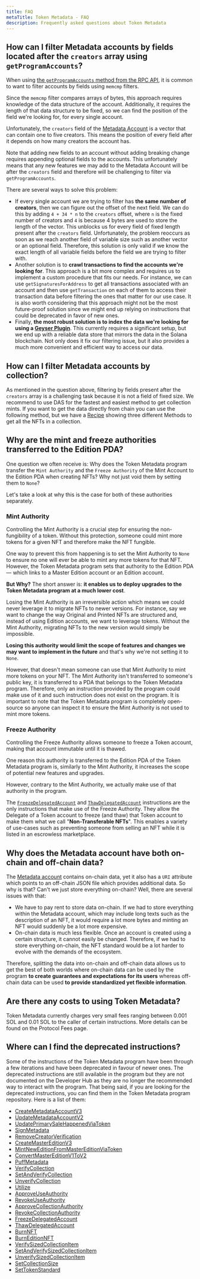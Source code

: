 ```yaml
---
title: FAQ
metaTitle: Token Metadata - FAQ
description: Frequently asked questions about Token Metadata
---
```


## How can I filter Metadata accounts by fields located after the `creators` array using `getProgramAccounts`?

When using [the `getProgramAccounts` method from the RPC API](https://docs.solana.com/developing/clients/jsonrpc-api#getprogramaccounts), it is common to want to filter accounts by fields using `memcmp` filters.

Since the `memcmp` filter compares arrays of bytes, this approach requires knowledge of the data structure of the account. Additionally, it requires the length of that data structure to be fixed, so we can find the position of the field we're looking for, for every single account.

Unfortunately, the `creators` field of the [Metadata Account](./accounts#metadata) is a vector that can contain one to five creators. This means the position of every field after it depends on how many creators the account has.

Note that adding new fields to an account without adding breaking change requires appending optional fields to the accounts. This unfortunately means that any new features we may add to the Metadata Account will be after the `creators` field and therefore will be challenging to filter via `getProgramAccounts`.

There are several ways to solve this problem:

- If every single account we are trying to filter has **the same number of creators**, then we can figure out the offset of the next field. We can do this by adding `4 + 34 * n` to the `creators` offset, where `n` is the fixed number of creators and `4` is because 4 bytes are used to store the length of the vector. This unblocks us for every field of fixed length present after the `creators` field. Unfortunately, the problem reoccurs as soon as we reach another field of variable size such as another vector or an optional field. Therefore, this solution is only valid if we know the exact length of all variable fields before the field we are trying to filter with.
- Another solution is to **crawl transactions to find the accounts we're looking for**. This approach is a bit more complex and requires us to implement a custom procedure that fits our needs. For instance, we can use `getSignaturesForAddress` to get all transactions associated with an account and then use `getTransaction` on each of them to access their transaction data before filtering the ones that matter for our use case. It is also worth considering that this approach might not be the most future-proof solution since we might end up relying on instructions that could be deprecated in favor of new ones.
- Finally, **the most robust solution is to index the data we're looking for using a [Geyser Plugin](https://docs.solana.com/developing/plugins/geyser-plugins)**. This currently requires a significant setup, but we end up with a reliable data store that mirrors the data in the Solana blockchain. Not only does it fix our filtering issue, but it also provides a much more convenient and efficient way to access our data.

## How can I filter Metadata accounts by collection?

As mentioned in the question above, filtering by fields present after the `creators` array is a challenging task because it is not a field of fixed size. We recommend to use DAS for the fastest and easiest method to get collection mints. If you want to get the data directly from chain you can use the following method, but we have a [Recipe](/token-metadata/recipes/get-by-collection) showing three different Methods to get all the NFTs in a collection.

## Why are the mint and freeze authorities transferred to the Edition PDA?

One question we often receive is: Why does the Token Metadata program transfer the `Mint Authority` and the `Freeze Authority` of the Mint Account to the Edition PDA when creating NFTs? Why not just void them by setting them to `None`?

Let's take a look at why this is the case for both of these authorities separately.

### Mint Authority

Controlling the Mint Authority is a crucial step for ensuring the non-fungibility of a token. Without this protection, someone could mint more tokens for a given NFT and therefore make the NFT fungible.

One way to prevent this from happening is to set the Mint Authority to `None` to ensure no one will ever be able to mint any more tokens for that NFT. However, the Token Metadata program sets that authority to the Edition PDA — which links to a Master Edition account or an Edition account.

**But Why?** The short answer is: **it enables us to deploy upgrades to the Token Metadata program at a much lower cost**.

Losing the Mint Authority is an irreversible action which means we could never leverage it to migrate NFTs to newer versions. For instance, say we want to change the way Original and Printed NFTs are structured and, instead of using Edition accounts, we want to leverage tokens. Without the Mint Authority, migrating NFTs to the new version would simply be impossible.

**Losing this authority would limit the scope of features and changes we may want to implement in the future** and that's why we're not setting it to `None`.

However, that doesn't mean someone can use that Mint Authority to mint more tokens on your NFT. The Mint Authority isn't transferred to someone's public key, it is transferred to a PDA that belongs to the Token Metadata program. Therefore, only an instruction provided by the program could make use of it and such instruction does not exist on the program. It is important to note that the Token Metadata program is completely open-source so anyone can inspect it to ensure the Mint Authority is not used to mint more tokens.

### Freeze Authority

Controlling the Freeze Authority allows someone to freeze a Token account, making that account immutable until it is thawed.

One reason this authority is transferred to the Edition PDA of the Token Metadata program is, similarly to the Mint Authority, it increases the scope of potential new features and upgrades.

However, contrary to the Mint Authority, we actually make use of that authority in the program.

The [`FreezeDelegatedAccount`](./instructions#freeze-the-token-account-as-a-delegate) and [`ThawDelegatedAccount`](./instructions#thaw-the-token-account-as-a-delegate) instructions are the only instructions that make use of the Freeze Authority. They allow the Delegate of a Token account to freeze (and thaw) that Token account to make them what we call "**Non-Transferable NFTs**". This enables a variety of use-cases such as preventing someone from selling an NFT while it is listed in an escrowless marketplace.

## Why does the Metadata account have both on-chain and off-chain data?

The [Metadata account](./accounts#metadata) contains on-chain data, yet it also has a `URI` attribute which points to an off-chain JSON file which provides additional data. So why is that? Can't we just store everything on-chain? Well, there are several issues with that:

- We have to pay rent to store data on-chain. If we had to store everything within the Metadata account, which may include long texts such as the description of an NFT, it would require a lot more bytes and minting an NFT would suddenly be a lot more expensive.
- On-chain data is much less flexible. Once an account is created using a certain structure, it cannot easily be changed. Therefore, if we had to store everything on-chain, the NFT standard would be a lot harder to evolve with the demands of the ecosystem.

Therefore, splitting the data into on-chain and off-chain data allows us to get the best of both worlds where on-chain data can be used by the program **to create guarantees and expectations for its users** whereas off-chain data can be used **to provide standardized yet flexible information**.

## Are there any costs to using Token Metadata?

Token Metadata currently charges very small fees ranging between 0.001 SOL and 0.01 SOL to the caller of certain instructions. More details can be found on the Protocol Fees page.

## Where can I find the deprecated instructions?

Some of the instructions of the Token Metadata program have been through a few iterations and have been deprecated in favour of newer ones. The deprecated instructions are still available in the program but they are not documented on the Developer Hub as they are no longer the recommended way to interact with the program. That being said, if you are looking for the deprecated instructions, you can find them in the Token Metadata program repository. Here is a list of them:

- [CreateMetadataAccountV3](https://github.com/metaplex-foundation/mpl-token-metadata/blob/d1a13273cb23c033bda97b4d47b9731b51ef5a2f/programs/token-metadata/program/src/instruction/mod.rs#L448)
- [UpdateMetadataAccountV2](https://github.com/metaplex-foundation/mpl-token-metadata/blob/d1a13273cb23c033bda97b4d47b9731b51ef5a2f/programs/token-metadata/program/src/instruction/mod.rs#L241)
- [UpdatePrimarySaleHappenedViaToken](https://github.com/metaplex-foundation/mpl-token-metadata/blob/d1a13273cb23c033bda97b4d47b9731b51ef5a2f/programs/token-metadata/program/src/instruction/mod.rs#L112)
- [SignMetadata](https://github.com/metaplex-foundation/mpl-token-metadata/blob/d1a13273cb23c033bda97b4d47b9731b51ef5a2f/programs/token-metadata/program/src/instruction/mod.rs#L146)
- [RemoveCreatorVerification](https://github.com/metaplex-foundation/mpl-token-metadata/blob/d1a13273cb23c033bda97b4d47b9731b51ef5a2f/programs/token-metadata/program/src/instruction/mod.rs#L388)
- [CreateMasterEditionV3](https://github.com/metaplex-foundation/mpl-token-metadata/blob/d1a13273cb23c033bda97b4d47b9731b51ef5a2f/programs/token-metadata/program/src/instruction/mod.rs#L267)
- [MintNewEditionFromMasterEditionViaToken](https://github.com/metaplex-foundation/mpl-token-metadata/blob/d1a13273cb23c033bda97b4d47b9731b51ef5a2f/programs/token-metadata/program/src/instruction/mod.rs#L202)
- [ConvertMasterEditionV1ToV2](https://github.com/metaplex-foundation/mpl-token-metadata/blob/d1a13273cb23c033bda97b4d47b9731b51ef5a2f/programs/token-metadata/program/src/instruction/mod.rs#L210)
- [PuffMetadata](https://github.com/metaplex-foundation/mpl-token-metadata/blob/d1a13273cb23c033bda97b4d47b9731b51ef5a2f/programs/token-metadata/program/src/instruction/mod.rs#L236)
- [VerifyCollection](https://github.com/metaplex-foundation/mpl-token-metadata/blob/d1a13273cb23c033bda97b4d47b9731b51ef5a2f/programs/token-metadata/program/src/instruction/mod.rs#L278)
- [SetAndVerifyCollection](https://github.com/metaplex-foundation/mpl-token-metadata/blob/d1a13273cb23c033bda97b4d47b9731b51ef5a2f/programs/token-metadata/program/src/instruction/mod.rs#L367)
- [UnverifyCollection](https://github.com/metaplex-foundation/mpl-token-metadata/blob/d1a13273cb23c033bda97b4d47b9731b51ef5a2f/programs/token-metadata/program/src/instruction/mod.rs#L334)
- [Utilize](https://github.com/metaplex-foundation/mpl-token-metadata/blob/d1a13273cb23c033bda97b4d47b9731b51ef5a2f/programs/token-metadata/program/src/instruction/mod.rs#L296)
- [ApproveUseAuthority](https://github.com/metaplex-foundation/mpl-token-metadata/blob/d1a13273cb23c033bda97b4d47b9731b51ef5a2f/programs/token-metadata/program/src/instruction/mod.rs#L311)
- [RevokeUseAuthority](https://github.com/metaplex-foundation/mpl-token-metadata/blob/d1a13273cb23c033bda97b4d47b9731b51ef5a2f/programs/token-metadata/program/src/instruction/mod.rs#L324)
- [ApproveCollectionAuthority](https://github.com/metaplex-foundation/mpl-token-metadata/blob/d1a13273cb23c033bda97b4d47b9731b51ef5a2f/programs/token-metadata/program/src/instruction/mod.rs#L346)
- [RevokeCollectionAuthority](https://github.com/metaplex-foundation/mpl-token-metadata/blob/d1a13273cb23c033bda97b4d47b9731b51ef5a2f/programs/token-metadata/program/src/instruction/mod.rs#L354)
- [FreezeDelegatedAccount](https://github.com/metaplex-foundation/mpl-token-metadata/blob/d1a13273cb23c033bda97b4d47b9731b51ef5a2f/programs/token-metadata/program/src/instruction/mod.rs#L375)
- [ThawDelegatedAccount](https://github.com/metaplex-foundation/mpl-token-metadata/blob/d1a13273cb23c033bda97b4d47b9731b51ef5a2f/programs/token-metadata/program/src/instruction/mod.rs#L383)
- [BurnNFT](https://github.com/metaplex-foundation/mpl-token-metadata/blob/d1a13273cb23c033bda97b4d47b9731b51ef5a2f/programs/token-metadata/program/src/instruction/mod.rs#L383)
- [BurnEditionNFT](https://github.com/metaplex-foundation/mpl-token-metadata/blob/d1a13273cb23c033bda97b4d47b9731b51ef5a2f/programs/token-metadata/program/src/instruction/mod.rs#L487)
- [VerifySizedCollectionItem](https://github.com/metaplex-foundation/mpl-token-metadata/blob/d1a13273cb23c033bda97b4d47b9731b51ef5a2f/programs/token-metadata/program/src/instruction/mod.rs#L411)
- [SetAndVerifySizedCollectionItem](https://github.com/metaplex-foundation/mpl-token-metadata/blob/d1a13273cb23c033bda97b4d47b9731b51ef5a2f/programs/token-metadata/program/src/instruction/mod.rs#L437)
- [UnverifySizedCollectionItem](https://github.com/metaplex-foundation/mpl-token-metadata/blob/d1a13273cb23c033bda97b4d47b9731b51ef5a2f/programs/token-metadata/program/src/instruction/mod.rs#L423)
- [SetCollectionSize](https://github.com/metaplex-foundation/mpl-token-metadata/blob/d1a13273cb23c033bda97b4d47b9731b51ef5a2f/programs/token-metadata/program/src/instruction/mod.rs#L456)
- [SetTokenStandard](https://github.com/metaplex-foundation/mpl-token-metadata/blob/d1a13273cb23c033bda97b4d47b9731b51ef5a2f/programs/token-metadata/program/src/instruction/mod.rs#L464)
